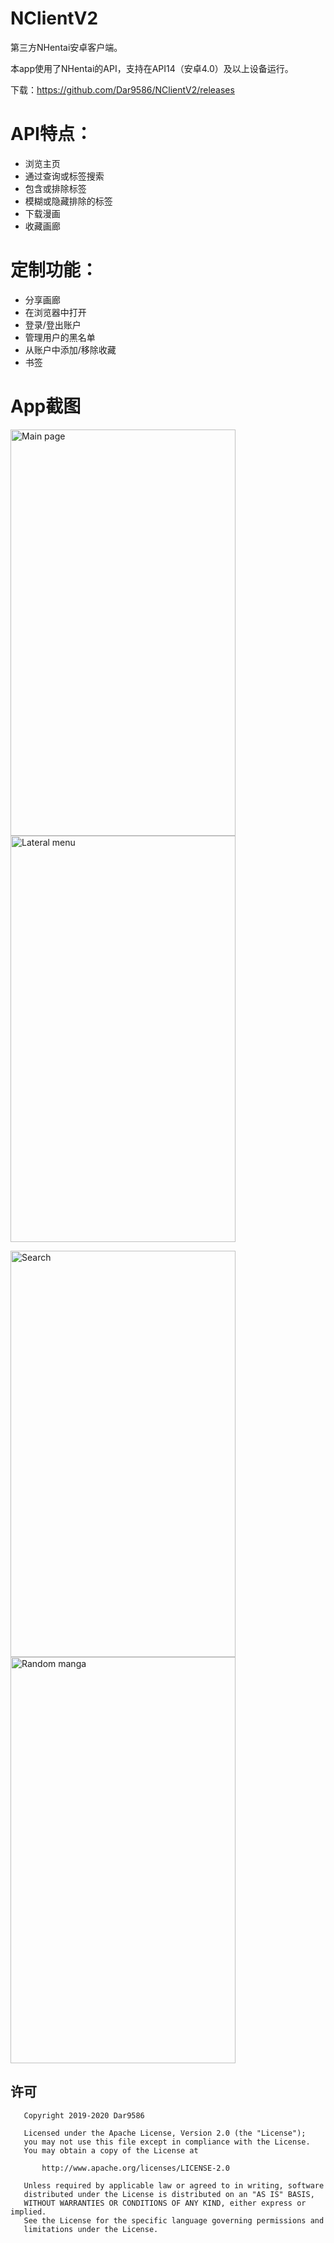 # NClientV2
第三方NHentai安卓客户端。

本app使用了NHentai的API，支持在API14（安卓4.0）及以上设备运行。

下载：https://github.com/Dar9586/NClientV2/releases
# API特点：
  - 浏览主页
  - 通过查询或标签搜索
  - 包含或排除标签
  - 模糊或隐藏排除的标签
  - 下载漫画
  - 收藏画廊
# 定制功能：
  - 分享画廊
  - 在浏览器中打开
  - 登录/登出账户
  - 管理用户的黑名单
  - 从账户中添加/移除收藏
  - 书签
# App截图
<p>
  <img src="https://raw.githubusercontent.com/Dar9586/NClientV2/master/readme/images/img1.jpg" alt="Main page" width="360" height="650">
  <img src="https://raw.githubusercontent.com/Dar9586/NClientV2/master/readme/images/img2.jpg" alt="Lateral menu" width="360" height="650">
</p>
<p>
  <img src="https://raw.githubusercontent.com/Dar9586/NClientV2/master/readme/images/img3.jpg" alt="Search" width="360" height="650">
  <img src="https://raw.githubusercontent.com/Dar9586/NClientV2/master/readme/images/img4.jpg" alt="Random manga" width="360" height="650">
</p>

## 许可
```
   Copyright 2019-2020 Dar9586

   Licensed under the Apache License, Version 2.0 (the "License");
   you may not use this file except in compliance with the License.
   You may obtain a copy of the License at

       http://www.apache.org/licenses/LICENSE-2.0

   Unless required by applicable law or agreed to in writing, software
   distributed under the License is distributed on an "AS IS" BASIS,
   WITHOUT WARRANTIES OR CONDITIONS OF ANY KIND, either express or implied.
   See the License for the specific language governing permissions and
   limitations under the License.
```

